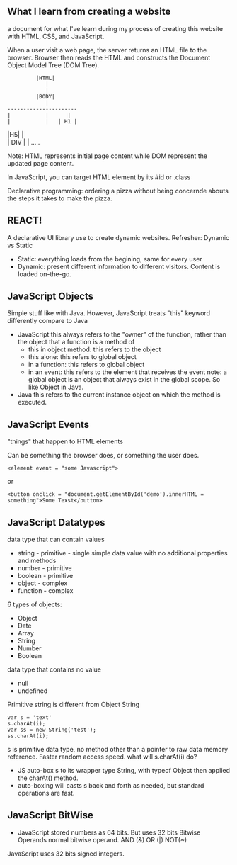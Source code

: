 ## What I learn from creating a website

a document for what I've learn during my process of creating this website with HTML, CSS, and JavaScript.

When a user visit a web page, the server returns an HTML file to the browser. Browser then reads the HTML and constructs the Document Object
Model Tree (DOM Tree).

             |HTML|
                |
                |
             |BODY|
                |
    ----------------------
    |           |      |
    |           |   | H1 |
  |H5|          |   
            | DIV |
                |
            .....

Note: HTML represents initial page content while DOM represent the updated page content.

In JavaScript, you can target HTML element by its #id or .class

Declarative programming: ordering a pizza without being concernde abouts the steps it takes to make the pizza.

## REACT!
A declarative UI library use to create dynamic websites.
Refresher: Dynamic vs Static
- Static: everything loads from the begining, same for every user
- Dynamic: present different information to different visitors. Content is loaded on-the-go.

## JavaScript Objects
Simple stuff like with Java.
However, JavaScript treats "this" keyword differently compare to Java
- JavaScript this always refers to the "owner" of the function, rather than the object that a function is a method of
    - this in object method: this refers to the object
    - this alone: this refers to global object
    - in a function: this refers to global object
    - in an event: this refers to the element that receives the event
    note: a global object is an object that always exist in the global scope. So like Object in Java.
- Java this refers to the current instance object on which the method is executed.

## JavaScript Events
"things" that happen to HTML elements

Can be something the browser does, or something the user does.

    <element event = "some Javascript">

or

    <button onclick = "document.getElementById('demo').innerHTML = something">Some Texst</button>

## JavaScript Datatypes
data type that can contain values
- string - primitive - single simple data value with no additional properties and methods
- number - primitive
- boolean - primitive
- object - complex
- function - complex

6 types of objects:
- Object
- Date
- Array
- String
- Number
- Boolean

data type that contains no value
- null
- undefined

Primitive string is different from Object String

    var s = 'text'
    s.charAt(i);
    var ss = new String('test');
    ss.charAt(i);

s is primitive data type, no method other than a pointer to raw data memory reference. Faster random access speed.
what will s.charAt(i) do? 
- JS auto-box s to its wrapper type String, with typeof Object then applied the charAt() method.
- auto-boxing will casts s back and forth as needed, but standard operations are fast.



## JavaScript BitWise
- JavaScript stored numbers as 64 bits. But uses 32 bits Bitwise Operands
normal bitwise operand. AND (&) OR (|) NOT(~)  

JavaScript uses 32 bits signed integers.




